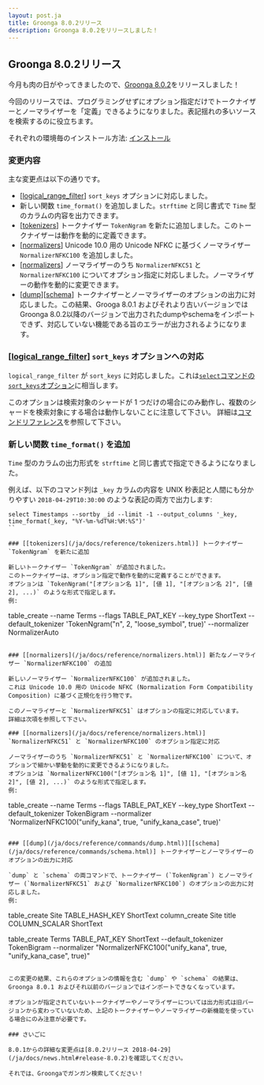 ```yaml
---
layout: post.ja
title: Groonga 8.0.2リリース
description: Groonga 8.0.2をリリースしました！
---
```


## Groonga 8.0.2リリース

今月も肉の日がやってきましたので、[Groonga 8.0.2](/ja/docs/news.html#release-8.0.2)をリリースしました！

今回のリリースでは、プログラミングせずにオプション指定だけでトークナイザーとノーマライザーを「定義」できるようになりました。表記揺れの多いソースを検索するのに役立ちます。

それぞれの環境毎のインストール方法: [インストール](/ja/docs/install.html)

### 変更内容

主な変更点は以下の通りです。

  * [[logical_range_filter](/ja/docs/reference/commands/logical_range_filter.html)] `sort_keys` オプションに対応しました。
  * 新しい関数 `time_format()` を追加しました。`strftime` と同じ書式で `Time` 型のカラムの内容を出力できます。
  * [[tokenizers](/ja/docs/reference/tokenizers.html)] トークナイザー `TokenNgram` を新たに追加しました。このトークナイザーは動作を動的に定義できます。
  * [[normalizers](/ja/docs/reference/normalizers.html)] Unicode 10.0 用の Unicode NFKC に基づくノーマライザー `NormalizerNFKC100` を追加しました。
  * [[normalizers](/ja/docs/reference/normalizers.html)] ノーマライザーのうち `NormalizerNFKC51` と `NormalizerNFKC100` についてオプション指定に対応しました。ノーマライザーの動作を動的に変更できます。
  * [[dump](/ja/docs/reference/commands/dump.html)][[schema](/ja/docs/reference/commands/schema.html)] トークナイザーとノーマライザーのオプションの出力に対応しました。この結果、Grooga 8.0.1 およびそれより古いバージョンではGroonga 8.0.2以降のバージョンで出力されたdumpやschemaをインポートできず、対応していない機能である旨のエラーが出力されるようになります。


### [[logical_range_filter](/ja/docs/reference/commands/logical_range_filter.html)] `sort_keys` オプションへの対応

`logical_range_filter` が `sort_keys` に対応しました。これは[`select`コマンドの`sort_keys`オプション](/ja/docs/reference/commands/select.html#select-sort-keys)に相当します。

このオプションは検索対象のシャードが 1 つだけの場合にのみ動作し、複数のシャードを検索対象にする場合は動作しないことに注意して下さい。
詳細は[コマンドリファレンス](/ja/docs/reference/commands/logical_range_filter.html#sort-keys)を参照して下さい。

### 新しい関数 `time_format()` を追加

`Time` 型のカラムの出力形式を `strftime` と同じ書式で指定できるようになりました。

例えば、以下のコマンド列は `_key` カラムの内容を UNIX 秒表記と人間にも分かりやすい `2018-04-29T10:30:00` のような表記の両方で出力します:

```
select Timestamps --sortby _id --limit -1 --output_columns '_key, time_format(_key, "%Y-%m-%dT%H:%M:%S")'
``

### [[tokenizers](/ja/docs/reference/tokenizers.html)] トークナイザー `TokenNgram` を新たに追加

新しいトークナイザー `TokenNgram` が追加されました。
このトークナイザーは、オプション指定で動作を動的に定義することができます。
オプションは `TokenNgram("[オプション名 1]", [値 1], "[オプション名 2]", [値 2], ...)` のような形式で指定します。
例:

```
table_create --name Terms --flags TABLE_PAT_KEY --key_type ShortText --default_tokenizer 'TokenNgram("n", 2, "loose_symbol", true)' --normalizer NormalizerAuto
```

### [[normalizers](/ja/docs/reference/normalizers.html)] 新たなノーマライザー `NormalizerNFKC100` の追加

新しいノーマライザー `NormalizerNFKC100` が追加されました。
これは Unicode 10.0 用の Unicode NFKC (Normalization Form Compatibility Composition) に基づく正規化を行う物です。

このノーマライザーと `NormalizerNFKC51` はオプションの指定に対応しています。
詳細は次項を参照して下さい。

### [[normalizers](/ja/docs/reference/normalizers.html)] `NormalizerNFKC51` と `NormalizerNFKC100` のオプション指定に対応

ノーマライザーのうち `NormalizerNFKC51` と `NormalizerNFKC100` について、オプションで細かい挙動を動的に変更できるようになりました。
オプションは `NormalizerNFKC100("[オプション名 1]", [値 1], "[オプション名 2]", [値 2], ...)` のような形式で指定します。
例:

```
table_create --name Terms --flags TABLE_PAT_KEY --key_type ShortText --default_tokenizer TokenBigram --normalizer 'NormalizerNFKC100("unify_kana", true, "unify_kana_case", true)'
```

### [[dump](/ja/docs/reference/commands/dump.html)][[schema](/ja/docs/reference/commands/schema.html)] トークナイザーとノーマライザーのオプションの出力に対応

`dump` と `schema` の両コマンドで、トークナイザー (`TokenNgram`) とノーマライザー (`NormalizerNFKC51` および `NormalizerNFKC100`) のオプションの出力に対応しました。
例:

```
table_create Site TABLE_HASH_KEY ShortText
column_create Site title COLUMN_SCALAR ShortText

table_create Terms TABLE_PAT_KEY ShortText --default_tokenizer TokenBigram --normalizer "NormalizerNFKC100(\"unify_kana\", true, \"unify_kana_case\", true)"
```

この変更の結果、これらのオプションの情報を含む `dump` や `schema` の結果は、Groonga 8.0.1 およびそれ以前のバージョンではインポートできなくなっています。

オプションが指定されていないトークナイザーやノーマライザーについては出力形式は旧バージョンから変わっていないため、上記のトークナイザーやノーマライザーの新機能を使っている場合にのみ注意が必要です。

### さいごに

8.0.1からの詳細な変更点は[8.0.2リリース 2018-04-29](/ja/docs/news.html#release-8.0.2)を確認してください。

それでは、Groongaでガンガン検索してください！
